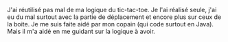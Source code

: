 J'ai réutilisé pas mal de ma logique du tic-tac-toe. Je l'ai réalisé seule, j'ai eu du mal surtout avec la partie de déplacement et encore plus sur ceux de la boite. Je me suis faite aidé par mon copain (qui code surtout en Java). Mais il m'a aidé en me guidant sur la logique à avoir.
